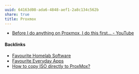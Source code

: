 ```yaml
---
uuid: 64163d08-ada6-4848-aef1-2a8c134c562b
share: true
title: Proxmox
---
```

* [Before I do anything on Proxmox, I do this first... - YouTube](https://www.youtube.com/watch?v=GoZaMgEgrHw&list=PL8cwSAAaP9W37Vnxkw6__sshVY-XohWNm&index=1)

#### Backlinks

* [Favourite Homelab Software](/21b9d9f0-fde9-4189-83b6-72102becce04)
* [Favourite Everyday Apps](/444ff7c7-77b4-483c-b801-3955d2daeb0a)
* [How to copy ISO directly to ProxMox?](/7033d068-ada3-4fa2-9514-8f2be4ad6faa)